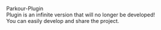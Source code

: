 Parkour-Plugin <br>Plugin is an infinite version that will no longer be developed!<br>
You can easily develop and share the project.
